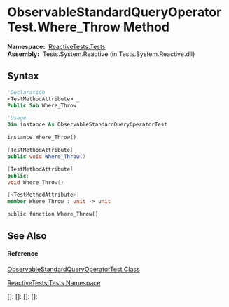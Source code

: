 # ObservableStandardQueryOperatorTest.Where\_Throw Method

**Namespace:**  [ReactiveTests.Tests](ReactiveTests.Tests\ReactiveTests.Tests.md)  
**Assembly:**  Tests.System.Reactive (in Tests.System.Reactive.dll)

## Syntax

```vb
'Declaration
<TestMethodAttribute> _
Public Sub Where_Throw
```

```vb
'Usage
Dim instance As ObservableStandardQueryOperatorTest

instance.Where_Throw()
```

```csharp
[TestMethodAttribute]
public void Where_Throw()
```

```c++
[TestMethodAttribute]
public:
void Where_Throw()
```

```fsharp
[<TestMethodAttribute>]
member Where_Throw : unit -> unit 
```

```jscript
public function Where_Throw()
```

## See Also

#### Reference

[ObservableStandardQueryOperatorTest Class](ObservableStandardQueryOperatorTest\ObservableStandardQueryOperatorTest.md)

[ReactiveTests.Tests Namespace](ReactiveTests.Tests\ReactiveTests.Tests.md)

[]: 
[]: 
[]: 
[]: 